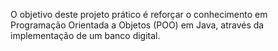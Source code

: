 O objetivo deste projeto prático é reforçar o conhecimento em Programação Orientada a Objetos (POO) em Java, através da implementação de um banco digital.
